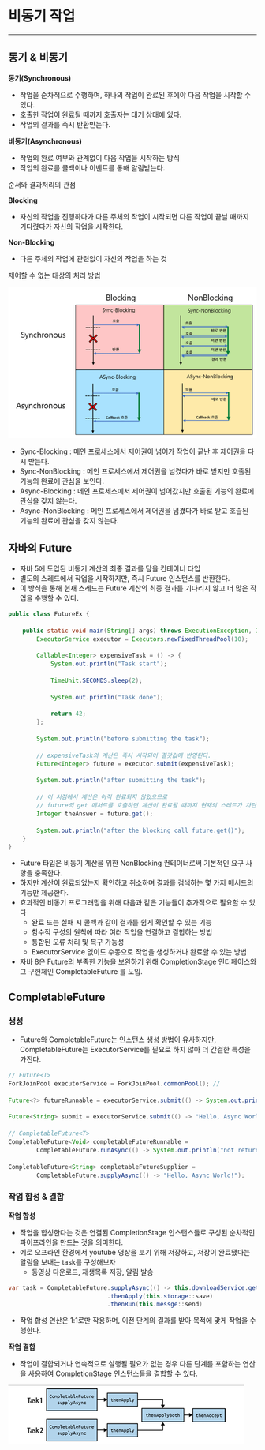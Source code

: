 # 비동기 작업

---

## 동기 & 비동기

**동기(Synchronous)**
- 작업을 순차적으로 수행하며, 하나의 작업이 완료된 후에야 다음 작업을 시작할 수 있다.
- 호출한 작업이 완료될 때까지 호출자는 대기 상태에 있다.
- 작업의 결과를 즉시 반환받는다.

**비동기(Asynchronous)**
- 작업의 완료 여부와 관계없이 다음 작업을 시작하는 방식
- 작업의 완료를 콜백이나 이벤트를 통해 알림받는다.

순서와 결과처리의 관점

**Blocking**
- 자신의 작업을 진행하다가 다른 주체의 작업이 시작되면 다른 작업이 끝날 때까지 기다렸다가 자신의 작업을 시작한다.

**Non-Blocking**
- 다른 주체의 작업에 관련없이 자신의 작업을 하는 것

제어할 수 없는 대상의 처리 방법

![img.png](img/Syn-Asyn-Block-NonBlock.png)

- Sync-Blocking : 메인 프로세스에서 제어권이 넘어가 작업이 끝난 후 제어권을 다시 받는다.
- Sync-NonBlocking : 메인 프로세스에서 제어권을 넘겼다가 바로 받지만 호출된 기능의 완료에 관심을 보인다.
- Async-Blocking : 메인 프로세스에서 제어권이 넘어갔지만 호출된 기능의 완료에 관심을 갖지 않는다.
- Async-NonBlocking : 메인 프로세스에서 제어권을 넘겼다가 바로 받고 호출된 기능의 완료에 관심을 갖지 않는다.

## 자바의 Future
- 자바 5에 도입된 비동기 계산의 최종 결과를 담을 컨테이너 타입
- 별도의 스레드에서 작업을 시작하지만, 즉시 Future 인스턴스를 반환한다.
- 이 방식을 통해 현재 스레드는 Future 계산의 최종 결과를 기다리지 않고 더 많은 작업을 수행할 수 있다.
```java
public class FutureEx {

    public static void main(String[] args) throws ExecutionException, InterruptedException {
        ExecutorService executor = Executors.newFixedThreadPool(10);

        Callable<Integer> expensiveTask = () -> {
            System.out.println("Task start");

            TimeUnit.SECONDS.sleep(2);

            System.out.println("Task done");
            
            return 42;
        };

        System.out.println("before submitting the task");

        // expensiveTask의 계산은 즉시 시작되어 결괏값에 반영된다.
        Future<Integer> future = executor.submit(expensiveTask);

        System.out.println("after submitting the task");

        // 이 시점에서 계산은 아직 완료되지 않았으므로
        // future의 get 메서드를 호출하면 계산이 완료될 때까지 현재의 스레드가 차단된다.
        Integer theAnswer = future.get();

        System.out.println("after the blocking call future.get()");
    }
}
```
- Future 타입은 비동기 계산을 위한 NonBlocking 컨테이너로써 기본적인 요구 사항을 충족한다.
- 하지만 계산이 완료되었는지 확인하고 취소하며 결과를 검색하는 몇 가지 메서드의 기능만 제공한다.
- 효과적인 비동기 프로그래밍을 위해 다음과 같은 기능들이 추가적으로 필요할 수 있다
  - 완료 또는 실패 시 콜백과 같이 결과를 쉽게 확인할 수 있는 기능
  - 함수적 구성의 원칙에 따라 여러 작업을 연결하고 결합하는 방법
  - 통합된 오류 처리 및 복구 가능성
  - ExecutorService 없이도 수동으로 작업을 생성하거나 완료할 수 있는 방법
- 자바 8은 Future의 부족한 기능을 보완하기 위해 CompletionStage<T> 인터페이스와 그 구현체인 CompletableFuture<T> 를 도입.

## CompletableFuture

### 생성
- Future와 CompletableFuture는 인스턴스 생성 방법이 유사하지만, CompletableFuture는 ExecutorService를 필요로 하지 않아 더 간결한 특성을 가진다.
```java
// Future<T>
ForkJoinPool executorService = ForkJoinPool.commonPool(); //

Future<?> futureRunnable = executorService.submit(() -> System.out.println("not returning a value"));

Future<String> submit = executorService.submit(() -> "Hello, Async World!");

// CompletableFuture<T>
CompletableFuture<Void> completableFutureRunnable =
        CompletableFuture.runAsync(() -> System.out.println("not returning a value"));

CompletableFuture<String> completableFutureSupplier =
        CompletableFuture.supplyAsync(() -> "Hello, Async World!");
```

### 작업 합성 & 결합

**작업 합성**
- 작업을 합성한다는 것은 연결된 CompletionStage 인스턴스들로 구성된 순차적인 파이프라인을 만드는 것을 의미한다.
- 예로 오프라인 환경에서 youtube 영상을 보기 위해 저장하고, 저장이 완료됐다는 알림을 보내는 task를 구성해보자
  - 동영상 다운로드, 재생목록 저장, 알림 발송
```java
var task = CompletableFuture.supplyAsync(() -> this.downloadService.get(url))
                            .thenApply(this.storage::save)
                            .thenRun(this.messge::send)
```
- 작업 합성 연산은 1:1로만 작용하며, 이전 단계의 결과를 받아 목적에 맞게 작업을 수행한다.

**작업 결합**
- 작업이 결합되거나 연속적으로 실행될 필요가 없는 경우 다른 단계를 포함하는 연산을 사용하여 CompletionStage 인스턴스들을 결합할 수 있다.

![img.png](img/결합-task.png)